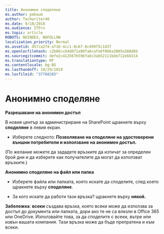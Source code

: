 ```yaml
---
title: Анонимно споделяне
ms.author: pebaum
author: Techwriter40
ms.date: 9/18/2018
ms.audience: ITPro
ms.topic: article
ROBOTS: NOINDEX, NOFOLLOW
localization_priority: Normal
ms.assetid: d57ca274-af16-4cc1-8c67-8c499f5c1d37
ms.openlocfilehash: c2b06cc64d071a80fa6cafe0f066a3885e388d6b
ms.sourcegitcommit: defe2c412567b596fa8c3ab52111bde712ebb314
ms.translationtype: MT
ms.contentlocale: bg-BG
ms.lasthandoff: 10/29/2019
ms.locfileid: "37768285"
---
```

# <a name="anonymous-sharing"></a>Анонимно споделяне

 **Разрешаване на анонимен достъп**
  
В новия център за администриране на SharePoint щракнете върху **споделяне** в левия екран. 
  
- Изберете следното: **Позволяване на споделяне на удостоверени външни потребители и използване на анонимен достъп.**
  
(По желание можете да зададете връзките да изтичат за определен брой дни и да изберете как получателите да могат да използват връзките.)
    
 **Анонимно споделяне на файл или папка**
  
- Изберете файла или папката, която искате да споделите, след което щракнете върху **споделяне**. 
    
- За кого искате да работи тази връзка? щракнете върху **някой.**
  
 **Забележка**: **всеки** създава връзка, която всеки може да използва за достъп до документа или папката, дори ако те не са влезли в Office 365 или OneDrive. Използвайте това, за да споделите с всеки, вътре или извън вашата компания. Тази връзка може да бъде препратена и към всеки. 
    

